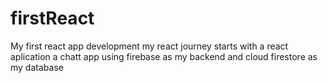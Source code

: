 # firstReact
My first react app development 
my react journey starts with a react aplication a chatt app using firebase as my backend and cloud firestore as my database 
